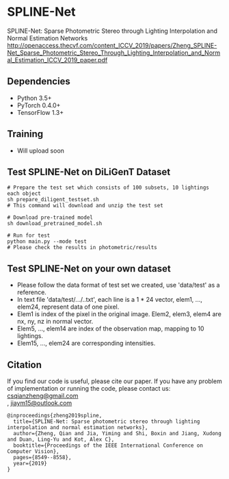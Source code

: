 # SPLINE-Net
SPLINE-Net: Sparse Photometric Stereo through Lighting Interpolation and Normal Estimation Networks
http://openaccess.thecvf.com/content_ICCV_2019/papers/Zheng_SPLINE-Net_Sparse_Photometric_Stereo_Through_Lighting_Interpolation_and_Normal_Estimation_ICCV_2019_paper.pdf <br>

## Dependencies

- Python 3.5+
- PyTorch 0.4.0+
- TensorFlow 1.3+

## Training 

- Will upload soon

## Test SPLINE-Net on DiLiGenT Dataset

```shell
# Prepare the test set which consists of 100 subsets, 10 lightings each object
sh prepare_diligent_testset.sh
# This command will download and unzip the test set

# Download pre-trained model
sh download_pretrained_model.sh

# Run for test
python main.py --mode test
# Please check the results in photometric/results
```

## Test SPLINE-Net on your own dataset
- Please follow the data format of test set we created, use 'data/test' as a reference.
- In text file 'data/test/.../..txt', each line is a 1 * 24 vector, elem1, ..., elem24, represent data of one pixel. 
- Elem1 is index of the pixel in the original image. Elem2, elem3, elem4 are nx, ny, nz in normal vector.
- Elem5, ..., elem14 are index of the observation map, mapping to 10 lightings.
- Elem15, ..., elem24 are corresponding intensities.

## Citation
If you find our code is useful, please cite our paper. If you have any problem of implementation or running the code, please contact us: csqianzheng@gmail.com<br>, jiaym15@outlook.com<br> 
```
@inproceedings{zheng2019spline,
  title={SPLINE-Net: Sparse photometric stereo through lighting interpolation and normal estimation networks},
  author={Zheng, Qian and Jia, Yiming and Shi, Boxin and Jiang, Xudong and Duan, Ling-Yu and Kot, Alex C},
  booktitle={Proceedings of the IEEE International Conference on Computer Vision},
  pages={8549--8558},
  year={2019}
}
```